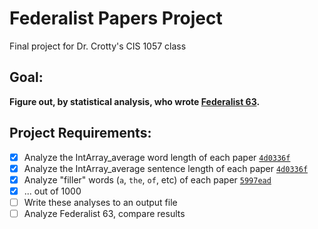 # Federalist Papers Project
Final project for Dr. Crotty's CIS 1057 class

## Goal:
**Figure out, by statistical analysis, who wrote [Federalist 63](/assets/Federalist63.txt).**

## Project Requirements:
* [x] Analyze the IntArray_average word length of each paper [`4d0336f`](https://github.com/bdotsamir/federalist_papers/commit/4d0336f)
* [x] Analyze the IntArray_average sentence length of each paper [`4d0336f`](https://github.com/bdotsamir/federalist_papers/commit/4d0336f)
* [x] Analyze "filler" words (`a`, `the`, `of`, etc) of each paper [`5997ead`](https://github.com/bdotsamir/federalist_papers/commit/5997ead)
* [x] ... out of 1000
* [ ] Write these analyses to an output file
* [ ] Analyze Federalist 63, compare results